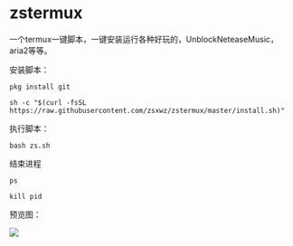 # zstermux

一个termux一键脚本，一键安装运行各种好玩的，UnblockNeteaseMusic，aria2等等。

安装脚本：
```
pkg install git

sh -c "$(curl -fsSL https://raw.githubusercontent.com/zsxwz/zstermux/master/install.sh)"  
```

执行脚本：
```
bash zs.sh
```
结束进程
```
ps

kill pid
```

预览图：

![](https://ae01.alicdn.com/kf/HTB1eBhtaf1H3KVjSZFHq6zKppXac.jpg)
